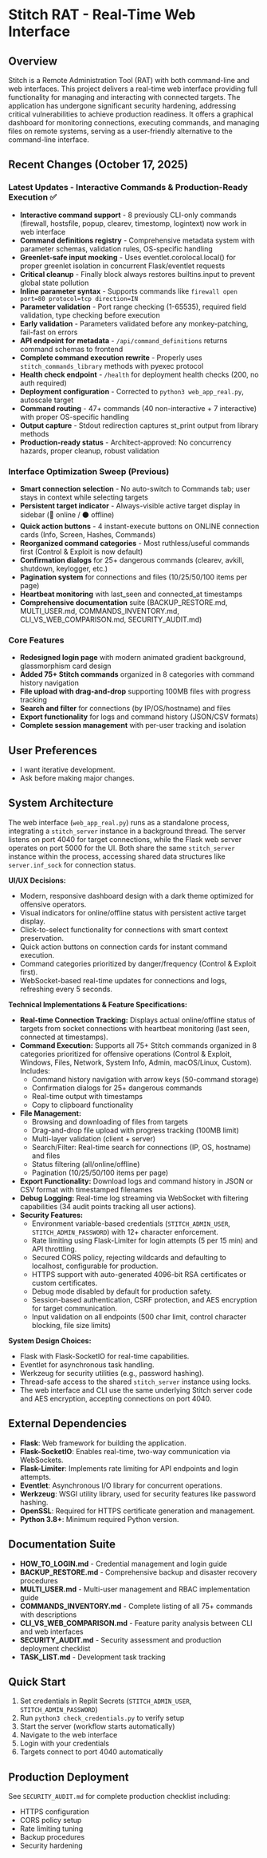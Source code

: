 # Stitch RAT - Real-Time Web Interface

## Overview
Stitch is a Remote Administration Tool (RAT) with both command-line and web interfaces. This project delivers a real-time web interface providing full functionality for managing and interacting with connected targets. The application has undergone significant security hardening, addressing critical vulnerabilities to achieve production readiness. It offers a graphical dashboard for monitoring connections, executing commands, and managing files on remote systems, serving as a user-friendly alternative to the command-line interface.

## Recent Changes (October 17, 2025)

### Latest Updates - Interactive Commands & Production-Ready Execution ✅
- **Interactive command support** - 8 previously CLI-only commands (firewall, hostsfile, popup, clearev, timestomp, logintext) now work in web interface
- **Command definitions registry** - Comprehensive metadata system with parameter schemas, validation rules, OS-specific handling
- **Greenlet-safe input mocking** - Uses eventlet.corolocal.local() for proper greenlet isolation in concurrent Flask/eventlet requests
- **Critical cleanup** - Finally block always restores builtins.input to prevent global state pollution
- **Inline parameter syntax** - Supports commands like `firewall open port=80 protocol=tcp direction=IN`
- **Parameter validation** - Port range checking (1-65535), required field validation, type checking before execution
- **Early validation** - Parameters validated before any monkey-patching, fail-fast on errors
- **API endpoint for metadata** - `/api/command_definitions` returns command schemas to frontend
- **Complete command execution rewrite** - Properly uses `stitch_commands_library` methods with pyexec protocol
- **Health check endpoint** - `/health` for deployment health checks (200, no auth required)
- **Deployment configuration** - Corrected to `python3 web_app_real.py`, autoscale target
- **Command routing** - 47+ commands (40 non-interactive + 7 interactive) with proper OS-specific handling
- **Output capture** - Stdout redirection captures st_print output from library methods
- **Production-ready status** - Architect-approved: No concurrency hazards, proper cleanup, robust validation

### Interface Optimization Sweep (Previous)
- **Smart connection selection** - No auto-switch to Commands tab; user stays in context while selecting targets
- **Persistent target indicator** - Always-visible active target display in sidebar (🎯 online / ⚫ offline)
- **Quick action buttons** - 4 instant-execute buttons on ONLINE connection cards (Info, Screen, Hashes, Commands)
- **Reorganized command categories** - Most ruthless/useful commands first (Control & Exploit is now default)
- **Confirmation dialogs** for 25+ dangerous commands (clearev, avkill, shutdown, keylogger, etc.)
- **Pagination system** for connections and files (10/25/50/100 items per page)
- **Heartbeat monitoring** with last_seen and connected_at timestamps
- **Comprehensive documentation** suite (BACKUP_RESTORE.md, MULTI_USER.md, COMMANDS_INVENTORY.md, CLI_VS_WEB_COMPARISON.md, SECURITY_AUDIT.md)

### Core Features
- **Redesigned login page** with modern animated gradient background, glassmorphism card design
- **Added 75+ Stitch commands** organized in 8 categories with command history navigation
- **File upload with drag-and-drop** supporting 100MB files with progress tracking
- **Search and filter** for connections (by IP/OS/hostname) and files
- **Export functionality** for logs and command history (JSON/CSV formats)
- **Complete session management** with per-user tracking and isolation

## User Preferences
- I want iterative development.
- Ask before making major changes.

## System Architecture
The web interface (`web_app_real.py`) runs as a standalone process, integrating a `stitch_server` instance in a background thread. The server listens on port 4040 for target connections, while the Flask web server operates on port 5000 for the UI. Both share the same `stitch_server` instance within the process, accessing shared data structures like `server.inf_sock` for connection status.

**UI/UX Decisions:**
- Modern, responsive dashboard design with a dark theme optimized for offensive operators.
- Visual indicators for online/offline status with persistent active target display.
- Click-to-select functionality for connections with smart context preservation.
- Quick action buttons on connection cards for instant command execution.
- Command categories prioritized by danger/frequency (Control & Exploit first).
- WebSocket-based real-time updates for connections and logs, refreshing every 5 seconds.

**Technical Implementations & Feature Specifications:**
- **Real-time Connection Tracking:** Displays actual online/offline status of targets from socket connections with heartbeat monitoring (last seen, connected at timestamps).
- **Command Execution:** Supports all 75+ Stitch commands organized in 8 categories prioritized for offensive operations (Control & Exploit, Windows, Files, Network, System Info, Admin, macOS/Linux, Custom). Includes:
    - Command history navigation with arrow keys (50-command storage)
    - Confirmation dialogs for 25+ dangerous commands
    - Real-time output with timestamps
    - Copy to clipboard functionality
- **File Management:** 
    - Browsing and downloading of files from targets
    - Drag-and-drop file upload with progress tracking (100MB limit)
    - Multi-layer validation (client + server)
    - Search/Filter: Real-time search for connections (IP, OS, hostname) and files
    - Status filtering (all/online/offline)
    - Pagination (10/25/50/100 items per page)
- **Export Functionality:** Download logs and command history in JSON or CSV format with timestamped filenames
- **Debug Logging:** Real-time log streaming via WebSocket with filtering capabilities (34 audit points tracking all user actions).
- **Security Features:**
    - Environment variable-based credentials (`STITCH_ADMIN_USER`, `STITCH_ADMIN_PASSWORD`) with 12+ character enforcement.
    - Rate limiting using Flask-Limiter for login attempts (5 per 15 min) and API throttling.
    - Secured CORS policy, rejecting wildcards and defaulting to localhost, configurable for production.
    - HTTPS support with auto-generated 4096-bit RSA certificates or custom certificates.
    - Debug mode disabled by default for production safety.
    - Session-based authentication, CSRF protection, and AES encryption for target communication.
    - Input validation on all endpoints (500 char limit, control character blocking, file size limits)

**System Design Choices:**
- Flask with Flask-SocketIO for real-time capabilities.
- Eventlet for asynchronous task handling.
- Werkzeug for security utilities (e.g., password hashing).
- Thread-safe access to the shared `stitch_server` instance using locks.
- The web interface and CLI use the same underlying Stitch server code and AES encryption, accepting connections on port 4040.

## External Dependencies
- **Flask**: Web framework for building the application.
- **Flask-SocketIO**: Enables real-time, two-way communication via WebSockets.
- **Flask-Limiter**: Implements rate limiting for API endpoints and login attempts.
- **Eventlet**: Asynchronous I/O library for concurrent operations.
- **Werkzeug**: WSGI utility library, used for security features like password hashing.
- **OpenSSL**: Required for HTTPS certificate generation and management.
- **Python 3.8+**: Minimum required Python version.

## Documentation Suite
- **HOW_TO_LOGIN.md** - Credential management and login guide
- **BACKUP_RESTORE.md** - Comprehensive backup and disaster recovery procedures
- **MULTI_USER.md** - Multi-user management and RBAC implementation guide
- **COMMANDS_INVENTORY.md** - Complete listing of all 75+ commands with descriptions
- **CLI_VS_WEB_COMPARISON.md** - Feature parity analysis between CLI and web interfaces
- **SECURITY_AUDIT.md** - Security assessment and production deployment checklist
- **TASK_LIST.md** - Development task tracking

## Quick Start
1. Set credentials in Replit Secrets (`STITCH_ADMIN_USER`, `STITCH_ADMIN_PASSWORD`)
2. Run `python3 check_credentials.py` to verify setup
3. Start the server (workflow starts automatically)
4. Navigate to the web interface
5. Login with your credentials
6. Targets connect to port 4040 automatically

## Production Deployment
See `SECURITY_AUDIT.md` for complete production checklist including:
- HTTPS configuration
- CORS policy setup
- Rate limiting tuning
- Backup procedures
- Security hardening